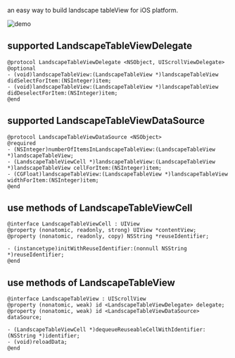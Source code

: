 an easy way to build landscape tableView for iOS platform.

![demo](https://landscapeTableView.gif)

## supported  LandscapeTableViewDelegate
``` objc 
@protocol LandscapeTableViewDelegate <NSObject, UIScrollViewDelegate>
@optional
- (void)landscapeTableView:(LandscapeTableView *)landscapeTableView didSelectForItem:(NSInteger)item;
- (void)landscapeTableView:(LandscapeTableView *)landscapeTableView didDeselectForItem:(NSInteger)item;
@end
```

## supported LandscapeTableViewDataSource
``` objc 
@protocol LandscapeTableViewDataSource <NSObject>
@required
- (NSInteger)numberOfItemsInLandscapeTableView:(LandscapeTableView *)landscapeTableView;
- (LandscapeTableViewCell *)landscapeTableView:(LandscapeTableView *)landscapeTableView cellForItem:(NSInteger)item;
- (CGFloat)landscapeTableView:(LandscapeTableView *)landscapeTableView widthForItem:(NSInteger)item;
@end
```

## use methods of LandscapeTableViewCell
``` objc 
@interface LandscapeTableViewCell : UIView
@property (nonatomic, readonly, strong) UIView *contentView;
@property (nonatomic, readonly, copy) NSString *reuseIdentifier;

- (instancetype)initWithReuseIdentifier:(nonnull NSString *)reuseIdentifier;
@end
```

## use methods of LandscapeTableView
``` objc 
@interface LandscapeTableView : UIScrollView
@property (nonatomic, weak) id <LandscapeTableViewDelegate> delegate;
@property (nonatomic, weak) id <LandscapeTableViewDataSource> dataSource;

- (LandscapeTableViewCell *)dequeueReuseableCellWithIdentifier:(NSString *)identifier;
- (void)reloadData;
@end
```
